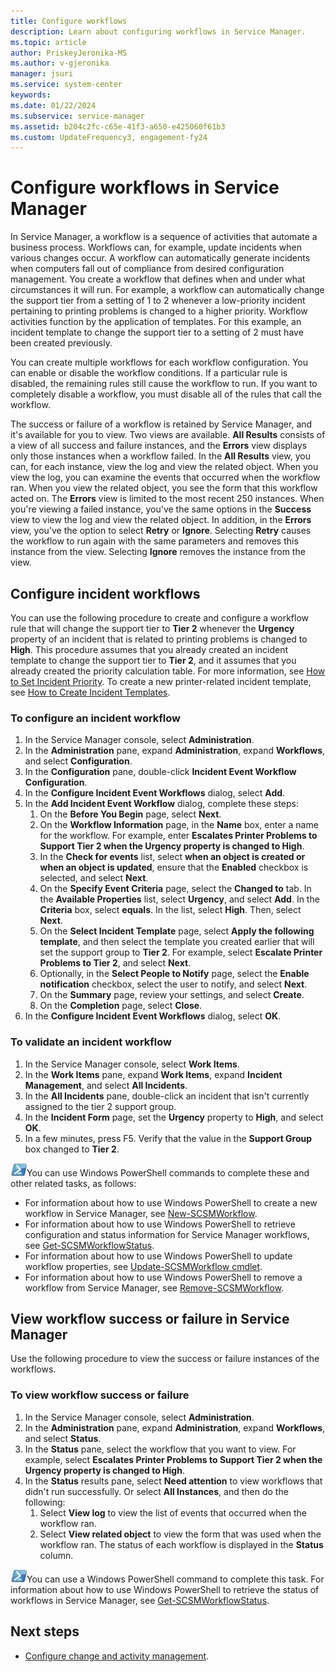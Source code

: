 ```yaml
---
title: Configure workflows
description: Learn about configuring workflows in Service Manager.
ms.topic: article
author: PriskeyJeronika-MS
ms.author: v-gjeronika
manager: jsuri
ms.service: system-center
keywords:
ms.date: 01/22/2024
ms.subservice: service-manager
ms.assetid: b204c2fc-c65e-41f3-a650-e425060f61b3
ms.custom: UpdateFrequency3, engagement-fy24
---
```


# Configure workflows in Service Manager



In Service Manager, a workflow is a sequence of activities that automate a business process. Workflows can, for example, update incidents when various changes occur. A workflow can automatically generate incidents when computers fall out of compliance from desired configuration management. You create a workflow that defines when and under what circumstances it will run. For example, a workflow can automatically change the support tier from a setting of 1 to 2 whenever a low-priority incident pertaining to printing problems is changed to a higher priority. Workflow activities function by the application of templates. For this example, an incident template to change the support tier to a setting of 2 must have been created previously.

You can create multiple workflows for each workflow configuration. You can enable or disable the workflow conditions. If a particular rule is disabled, the remaining rules still cause the workflow to run. If you want to completely disable a workflow, you must disable all of the rules that call the workflow.

The success or failure of a workflow is retained by Service Manager, and it's available for you to view. Two views are available. **All Results** consists of a view of all success and failure instances, and the **Errors** view displays only those instances when a workflow failed. In the **All Results** view, you can, for each instance, view the log and view the related object. When you view the log, you can examine the events that occurred when the workflow ran. When you view the related object, you see the form that this workflow acted on. The **Errors** view is limited to the most recent 250 instances. When you're viewing a failed instance, you've the same options in the **Success** view to view the log and view the related object. In addition, in the **Errors** view, you've the option to select **Retry** or **Ignore**. Selecting **Retry** causes the workflow to run again with the same parameters and removes this instance from the view. Selecting **Ignore** removes the instance from the view.

## Configure incident workflows

You can use the following procedure to create and configure a workflow rule that will change the support tier to **Tier 2** whenever the **Urgency** property of an incident that is related to printing problems is changed to **High**. This procedure assumes that you already created an incident template to change the support tier to **Tier 2**, and it assumes that you already created the priority calculation table. For more information, see [How to Set Incident Priority](./incident-mgt.md). To create a new printer-related incident template, see [How to Create Incident Templates](./incident-mgt.md).

### To configure an incident workflow

1.  In the Service Manager console, select **Administration**.
2.  In the **Administration** pane, expand **Administration**, expand **Workflows**, and select **Configuration**.
3.  In the **Configuration** pane, double-click **Incident Event Workflow Configuration**.
4.  In the **Configure Incident Event Workflows** dialog, select **Add**.
5.  In the **Add Incident Event Workflow** dialog, complete these steps:
    1.  On the **Before You Begin** page, select **Next**.
    2.  On the **Workflow Information** page, in the **Name** box, enter a name for the workflow. For example, enter **Escalates Printer Problems to Support Tier 2 when the Urgency property is changed to High**.
    3.  In the **Check for events** list, select **when an object is created or when an object is updated**, ensure that the **Enabled** checkbox is selected, and select **Next**.
    4.  On the **Specify Event Criteria** page, select the **Changed to** tab. In the **Available Properties** list, select **Urgency**, and select **Add**. In the **Criteria** box, select **equals**. In the list, select **High**. Then, select **Next**.
    5.  On the **Select Incident Template** page, select **Apply the following template**, and then select the template you created earlier that will set the support group to **Tier 2**. For example, select **Escalate Printer Problems to Tier 2**, and select **Next**.
    6.  Optionally, in the **Select People to Notify** page, select the **Enable notification** checkbox, select the user to notify, and select **Next**.
    7.  On the **Summary** page, review your settings, and select **Create**.
    8.  On the **Completion** page, select **Close**.
6.  In the **Configure Incident Event Workflows** dialog, select **OK**.

### To validate an incident workflow

1.  In the Service Manager console, select **Work Items**.
2.  In the **Work Items** pane, expand **Work Items**, expand **Incident Management**, and select **All Incidents**.
3.  In the **All Incidents** pane, double-click an incident that isn't currently assigned to the tier 2 support group.
4.  In the **Incident Form** page, set the **Urgency** property to **High**, and select **OK**.
5.  In a few minutes, press F5. Verify that the value in the **Support Group** box changed to **Tier 2**.

![Screenshot of PowerShell symbol.](./media/workflows/pssymbol.png)You can use Windows PowerShell commands to complete these and other related tasks, as follows:

-   For information about how to use Windows PowerShell to create a new workflow in Service Manager, see [New-SCSMWorkflow](/previous-versions/system-center/powershell/system-center-2012-r2/hh316243(v=sc.20)).
-   For information about how to use Windows PowerShell to retrieve configuration and status information for Service Manager workflows, see [Get-SCSMWorkflowStatus](/previous-versions/system-center/powershell/system-center-2012-r2/hh316207(v=sc.20)).
-   For information about how to use Windows PowerShell to update workflow properties, see [Update-SCSMWorkflow cmdlet](/previous-versions/system-center/powershell/system-center-2012-r2/hh316204(v=sc.20)).
-   For information about how to use Windows PowerShell to remove a workflow from Service Manager, see [Remove-SCSMWorkflow](/previous-versions/system-center/powershell/system-center-2012-r2/hh316221(v=sc.20)).

## View workflow success or failure in Service Manager

Use the following procedure to view the success or failure instances of the workflows.

### To view workflow success or failure

1.  In the Service Manager console, select **Administration**.
2.  In the **Administration** pane, expand **Administration**, expand **Workflows**, and select **Status**.
3.  In the **Status** pane, select the workflow that you want to view. For example, select **Escalates Printer Problems to Support Tier 2 when the Urgency property is changed to High**.
4.  In the **Status** results pane, select **Need attention** to view workflows that didn't run successfully. Or select **All Instances**, and then do the following:
    1. Select **View log** to view the list of events that occurred when the workflow ran.
    2. Select **View related object** to view the form that was used when the workflow ran.
    The status of each workflow is displayed in the **Status** column.

![Screenshot of the PowerShell symbol.](./media/workflows/pssymbol.png)You can use a Windows PowerShell command to complete this task. For information about how to use Windows PowerShell to retrieve the status of workflows in Service Manager, see [Get-SCSMWorkflowStatus](/previous-versions/system-center/powershell/system-center-2012-r2/hh316207(v=sc.20)).


## Next steps

- [Configure change and activity management](change-activity-mgt.md).